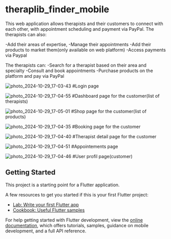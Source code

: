 # theraplib_finder_mobile

This web application allows therapists and their customers to connect with each other, with appointment scheduling and payment via PayPal.
The therapists can also:

-Add their areas of expertise, 
-Manage their appointments
-Add their products to market them(only available on web platform)
-Access payments via Paypal

The therapists can:
-Search for a therapist based on their area and specialty
-Consult and book appointments
-Purchase products on the platform and pay via PayPal


![photo_2024-10-29_17-03-43](https://github.com/user-attachments/assets/a4a775e6-13f2-47cc-93fb-b16fae5b4e62)
#Login page

![photo_2024-10-29_17-04-55](https://github.com/user-attachments/assets/d7d3ff7d-4000-4f9c-8be7-abfad32d042b)
#Dashboard page for the customer(list of therapists)

![photo_2024-10-29_17-05-01](https://github.com/user-attachments/assets/be8eb508-255c-483e-9a65-581263a4131f)
#Shop page for the customer(list of products)

![photo_2024-10-29_17-04-35](https://github.com/user-attachments/assets/d9884593-7f28-41cd-a6d6-45edb62a3e1a)
#Booking page for the customer

![photo_2024-10-29_17-04-40](https://github.com/user-attachments/assets/fb9769b4-4954-4f2e-afb0-e9798eac8590)
#Therapist detail page for the customer 

![photo_2024-10-29_17-04-51](https://github.com/user-attachments/assets/927e80ef-5104-473b-9a48-856f24f62f79)
#Appointements page

![photo_2024-10-29_17-04-46](https://github.com/user-attachments/assets/cebb1756-fc19-4980-af35-080ae5513bd6)
#User profil page(customer)

## Getting Started

This project is a starting point for a Flutter application.

A few resources to get you started if this is your first Flutter project:

- [Lab: Write your first Flutter app](https://docs.flutter.dev/get-started/codelab)
- [Cookbook: Useful Flutter samples](https://docs.flutter.dev/cookbook)

For help getting started with Flutter development, view the
[online documentation](https://docs.flutter.dev/), which offers tutorials,
samples, guidance on mobile development, and a full API reference.
